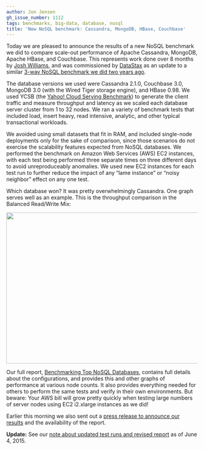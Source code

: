 ```yaml
---
author: Jon Jensen
gh_issue_number: 1112
tags: benchmarks, big-data, database, nosql
title: 'New NoSQL benchmark: Cassandra, MongoDB, HBase, Couchbase'
---
```


Today we are pleased to announce the results of a new NoSQL benchmark we did to compare scale-out performance of Apache Cassandra, MongoDB, Apache HBase, and Couchbase. This represents work done over 8 months by [Josh Williams](/team/josh_williams), and was commissioned by [DataStax](http://www.datastax.com/) as an update to a similar [3-way NoSQL benchmark we did two years ago](/blog/2013/03/12/nosql-benchmark-of-cassandra-hbase).

The database versions we used were Cassandra 2.1.0, Couchbase 3.0, MongoDB 3.0 (with the Wired Tiger storage engine), and HBase 0.98. We used YCSB (the [Yahoo! Cloud Serving Benchmark](https://github.com/brianfrankcooper/YCSB)) to generate the client traffic and measure throughput and latency as we scaled each database server cluster from 1 to 32 nodes. We ran a variety of benchmark tests that included load, insert heavy, read intensive, analytic, and other typical transactional workloads.

We avoided using small datasets that fit in RAM, and included single-node deployments only for the sake of comparison, since those scenarios do not exercise the scalability features expected from NoSQL databases. We performed the benchmark on Amazon Web Services (AWS) EC2 instances, with each test being performed three separate times on three different days to avoid unreproduceably anomalies. We used new EC2 instances for each test run to further reduce the impact of any “lame instance” or “noisy neighbor” effect on any one test.

Which database won? It was pretty overwhelmingly Cassandra. One graph serves well as an example. This is the throughput comparison in the Balanced Read/Write Mix:

<img height="398" src="/blog/2015/04/13/new-nosql-benchmark-cassandra-mongodb/image-0.png" width="732"/>

Our full report, [Benchmarking Top NoSQL Databases](http://www.datastax.com/wp-content/themes/datastax-2014-08/files/NoSQL_Benchmarks_EndPoint.pdf), contains full details about the configurations, and provides this and other graphs of performance at various node counts. It also provides everything needed for others to perform the same tests and verify in their own environments. But beware: Your AWS bill will grow pretty quickly when testing large numbers of server nodes using EC2 i2.xlarge instances as we did!

Earlier this morning we also sent out a [press release to announce our results](http://www.prnewswire.com/news-releases/apache-cassandra-leads-all-others-in-latest-nosql-benchmark-300064570.html) and the availability of the report.

**Update:** See our [note about updated test runs and revised report](/blog/2015/06/04/updated-nosql-benchmark-cassandra) as of June 4, 2015.
